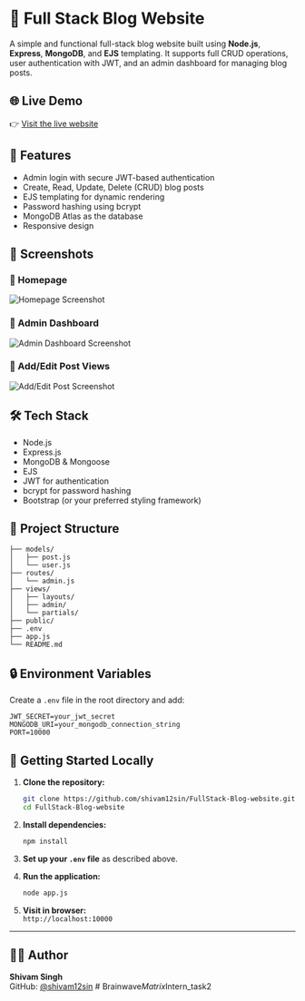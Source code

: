 
# 📝 Full Stack Blog Website

A simple and functional full-stack blog website built using **Node.js**, **Express**, **MongoDB**, and **EJS** templating. It supports full CRUD operations, user authentication with JWT, and an admin dashboard for managing blog posts.

## 🌐 Live Demo

👉 [Visit the live website](https://fullstack-blog-website-4.onrender.com)

## 🚀 Features

- Admin login with secure JWT-based authentication
- Create, Read, Update, Delete (CRUD) blog posts
- EJS templating for dynamic rendering
- Password hashing using bcrypt
- MongoDB Atlas as the database
- Responsive design

## 📸 Screenshots

### 📍 Homepage
![Homepage Screenshot](https://github.com/user-attachments/assets/0e58920d-7735-47a5-a980-a6aa07c48f33)

### 📍 Admin Dashboard
![Admin Dashboard Screenshot](https://github.com/user-attachments/assets/c09fa520-6d0b-4c35-a8c7-8f3e23fef451)

### 📍 Add/Edit Post Views
![Add/Edit Post Screenshot](https://github.com/user-attachments/assets/f8844f9e-d9d5-4491-8d77-8fa37f7674f4)

## 🛠️ Tech Stack

- Node.js
- Express.js
- MongoDB & Mongoose
- EJS
- JWT for authentication
- bcrypt for password hashing
- Bootstrap (or your preferred styling framework)

## 📂 Project Structure

```
├── models/
│   ├── post.js
│   └── user.js
├── routes/
│   └── admin.js
├── views/
│   ├── layouts/
│   ├── admin/
│   └── partials/
├── public/
├── .env
├── app.js
└── README.md
```

## 🔒 Environment Variables

Create a `.env` file in the root directory and add:

```env
JWT_SECRET=your_jwt_secret
MONGODB_URI=your_mongodb_connection_string
PORT=10000
```

## 🚀 Getting Started Locally

1. **Clone the repository:**

   ```bash
   git clone https://github.com/shivam12sin/FullStack-Blog-website.git
   cd FullStack-Blog-website
   ```

2. **Install dependencies:**

   ```bash
   npm install
   ```

3. **Set up your `.env` file** as described above.

4. **Run the application:**

   ```bash
   node app.js
   ```

5. **Visit in browser:**  
   `http://localhost:10000`

---

## 👨‍💻 Author

**Shivam Singh**  
GitHub: [@shivam12sin](https://github.com/shivam12sin)
#   B r a i n w a v e _ M a t r i x _ I n t e r n _ t a s k 2  
 